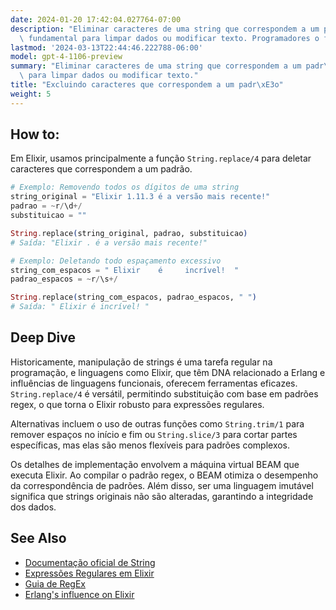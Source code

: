 ```yaml
---
date: 2024-01-20 17:42:04.027764-07:00
description: "Eliminar caracteres de uma string que correspondem a um padr\xE3o \xE9\
  \ fundamental para limpar dados ou modificar texto. Programadores o fazem para simplificar\u2026"
lastmod: '2024-03-13T22:44:46.222788-06:00'
model: gpt-4-1106-preview
summary: "Eliminar caracteres de uma string que correspondem a um padr\xE3o \xE9 fundamental\
  \ para limpar dados ou modificar texto."
title: "Excluindo caracteres que correspondem a um padr\xE3o"
weight: 5
---
```


## How to:
Em Elixir, usamos principalmente a função `String.replace/4` para deletar caracteres que correspondem a um padrão.

```elixir
# Exemplo: Removendo todos os dígitos de uma string
string_original = "Elixir 1.11.3 é a versão mais recente!"
padrao = ~r/\d+/
substituicao = ""

String.replace(string_original, padrao, substituicao)
# Saída: "Elixir . é a versão mais recente!"

# Exemplo: Deletando todo espaçamento excessivo
string_com_espacos = " Elixir    é     incrível!  "
padrao_espacos = ~r/\s+/

String.replace(string_com_espacos, padrao_espacos, " ")
# Saída: " Elixir é incrível! "
```

## Deep Dive
Historicamente, manipulação de strings é uma tarefa regular na programação, e linguagens como Elixir, que têm DNA relacionado a Erlang e influências de linguagens funcionais, oferecem ferramentas eficazes. `String.replace/4` é versátil, permitindo substituição com base em padrões regex, o que torna o Elixir robusto para expressões regulares.

Alternativas incluem o uso de outras funções como `String.trim/1` para remover espaços no início e fim ou `String.slice/3` para cortar partes específicas, mas elas são menos flexíveis para padrões complexos.

Os detalhes de implementação envolvem a máquina virtual BEAM que executa Elixir. Ao compilar o padrão regex, o BEAM otimiza o desempenho da correspondência de padrões. Além disso, ser uma linguagem imutável significa que strings originais não são alteradas, garantindo a integridade dos dados.

## See Also
- [Documentação oficial de String](https://hexdocs.pm/elixir/String.html)
- [Expressões Regulares em Elixir](https://hexdocs.pm/elixir/Regex.html)
- [Guia de RegEx](https://www.regular-expressions.info/)
- [Erlang's influence on Elixir](https://elixir-lang.org/crash-course.html#erlangs-influences)
